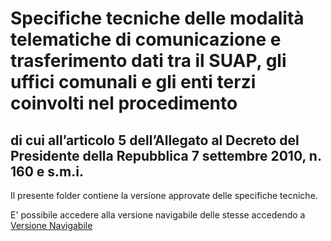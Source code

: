 # Specifiche tecniche delle modalità telematiche di comunicazione e trasferimento dati tra il SUAP, gli uffici comunali e gli enti terzi coinvolti nel procedimento
## di cui all’articolo 5 dell’Allegato al Decreto del Presidente della Repubblica 7 settembre 2010, n. 160 e s.m.i.


Il presente folder contiene la versione approvate delle specifiche tecniche.

E' possibile accedere alla versione navigabile delle stesse accedendo a [Versione Navigabile](./specifiche_navigabili/indice.md)
